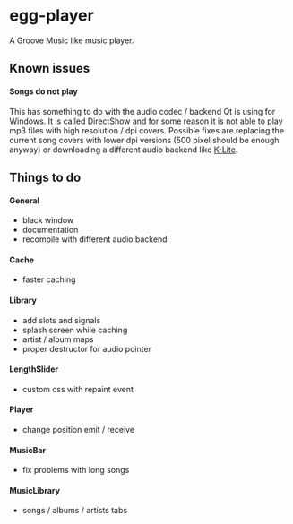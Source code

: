 # egg-player
A Groove Music like music player.

## Known issues
#### Songs do not play
This has something to do with the audio codec / backend Qt is using for Windows. It is called DirectShow and for some reason it is not able to play mp3 files with high resolution / dpi covers. Possible fixes are replacing the current song covers with lower dpi versions (500 pixel should be enough anyway) or downloading a different audio backend like [K-Lite](https://www.codecguide.com/download_kl.htm).

## Things to do

#### General
- black window
- documentation
- recompile with different audio backend

#### Cache
- faster caching

#### Library
- add slots and signals
- splash screen while caching
- artist / album maps
- proper destructor for audio pointer

#### LengthSlider
- custom css with repaint event

#### Player
- change position emit / receive

#### MusicBar
- fix problems with long songs

#### MusicLibrary
- songs / albums / artists tabs
